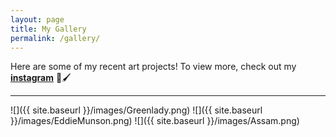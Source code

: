 ```yaml
---
layout: page
title: My Gallery
permalink: /gallery/
---
```


Here are some of my recent art projects! To view more, check out my **[instagram](https://www.instagram.com/pettypainter/?hl=en)** 🎨🖌️

---

![]({{ site.baseurl }}/images/Greenlady.png)
![]({{ site.baseurl }}/images/EddieMunson.png)
![]({{ site.baseurl }}/images/Assam.png)
